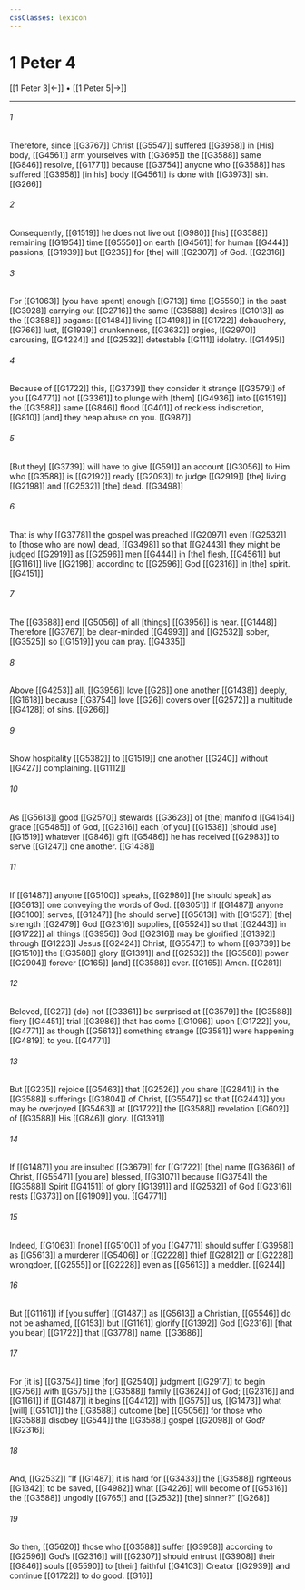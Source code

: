 ```yaml
---
cssClasses: lexicon
---
```


# 1 Peter 4

[[1 Peter 3|←]] • [[1 Peter 5|→]]

---

###### 1
Therefore, since [[G3767]] Christ [[G5547]] suffered [[G3958]] in [His] body, [[G4561]] arm yourselves with [[G3695]] the [[G3588]] same [[G846]] resolve, [[G1771]] because [[G3754]] anyone who [[G3588]] has suffered [[G3958]] [in his] body [[G4561]] is done with [[G3973]] sin. [[G266]]

###### 2
Consequently, [[G1519]] he does not live out [[G980]] [his] [[G3588]] remaining [[G1954]] time [[G5550]] on earth [[G4561]] for human [[G444]] passions, [[G1939]] but [[G235]] for [the] will [[G2307]] of God. [[G2316]]

###### 3
For [[G1063]] [you have spent] enough [[G713]] time [[G5550]] in the past [[G3928]] carrying out [[G2716]] the same [[G3588]] desires [[G1013]] as the [[G3588]] pagans: [[G1484]] living [[G4198]] in [[G1722]] debauchery, [[G766]] lust, [[G1939]] drunkenness, [[G3632]] orgies, [[G2970]] carousing, [[G4224]] and [[G2532]] detestable [[G111]] idolatry. [[G1495]]

###### 4
Because of [[G1722]] this, [[G3739]] they consider it strange [[G3579]] of you [[G4771]] not [[G3361]] to plunge with [them] [[G4936]] into [[G1519]] the [[G3588]] same [[G846]] flood [[G401]] of reckless indiscretion, [[G810]] [and] they heap abuse on you. [[G987]]

###### 5
[But they] [[G3739]] will have to give [[G591]] an account [[G3056]] to Him who [[G3588]] is [[G2192]] ready [[G2093]] to judge [[G2919]] [the] living [[G2198]] and [[G2532]] [the] dead. [[G3498]]

###### 6
That is why [[G3778]] the gospel was preached [[G2097]] even [[G2532]] to [those who are now] dead, [[G3498]] so that [[G2443]] they might be judged [[G2919]] as [[G2596]] men [[G444]] in [the] flesh, [[G4561]] but [[G1161]] live [[G2198]] according to [[G2596]] God [[G2316]] in [the] spirit. [[G4151]]

###### 7
The [[G3588]] end [[G5056]] of all [things] [[G3956]] is near. [[G1448]] Therefore [[G3767]] be clear-minded [[G4993]] and [[G2532]] sober, [[G3525]] so [[G1519]] you can pray. [[G4335]]

###### 8
Above [[G4253]] all, [[G3956]] love [[G26]] one another [[G1438]] deeply, [[G1618]] because [[G3754]] love [[G26]] covers over [[G2572]] a multitude [[G4128]] of sins. [[G266]]

###### 9
Show hospitality [[G5382]] to [[G1519]] one another [[G240]] without [[G427]] complaining. [[G1112]]

###### 10
As [[G5613]] good [[G2570]] stewards [[G3623]] of [the] manifold [[G4164]] grace [[G5485]] of God, [[G2316]] each [of you] [[G1538]] [should use] [[G1519]] whatever [[G846]] gift [[G5486]] he has received [[G2983]] to serve [[G1247]] one another. [[G1438]]

###### 11
If [[G1487]] anyone [[G5100]] speaks, [[G2980]] [he should speak] as [[G5613]] one conveying the words of God. [[G3051]] If [[G1487]] anyone [[G5100]] serves, [[G1247]] [he should serve] [[G5613]] with [[G1537]] [the] strength [[G2479]] God [[G2316]] supplies, [[G5524]] so that [[G2443]] in [[G1722]] all things [[G3956]] God [[G2316]] may be glorified [[G1392]] through [[G1223]] Jesus [[G2424]] Christ, [[G5547]] to whom [[G3739]] be [[G1510]] the [[G3588]] glory [[G1391]] and [[G2532]] the [[G3588]] power [[G2904]] forever [[G165]] [and] [[G3588]] ever. [[G165]] Amen. [[G281]]

###### 12
Beloved, [[G27]] {do} not [[G3361]] be surprised at [[G3579]] the [[G3588]] fiery [[G4451]] trial [[G3986]] that has come [[G1096]] upon [[G1722]] you, [[G4771]] as though [[G5613]] something strange [[G3581]] were happening [[G4819]] to you. [[G4771]]

###### 13
But [[G235]] rejoice [[G5463]] that [[G2526]] you share [[G2841]] in the [[G3588]] sufferings [[G3804]] of Christ, [[G5547]] so that [[G2443]] you may be overjoyed [[G5463]] at [[G1722]] the [[G3588]] revelation [[G602]] of [[G3588]] His [[G846]] glory. [[G1391]]

###### 14
If [[G1487]] you are insulted [[G3679]] for [[G1722]] [the] name [[G3686]] of Christ, [[G5547]] [you are] blessed, [[G3107]] because [[G3754]] the [[G3588]] Spirit [[G4151]] of glory [[G1391]] and [[G2532]] of God [[G2316]] rests [[G373]] on [[G1909]] you. [[G4771]]

###### 15
Indeed, [[G1063]] [none] [[G5100]] of you [[G4771]] should suffer [[G3958]] as [[G5613]] a murderer [[G5406]] or [[G2228]] thief [[G2812]] or [[G2228]] wrongdoer, [[G2555]] or [[G2228]] even as [[G5613]] a meddler. [[G244]]

###### 16
But [[G1161]] if [you suffer] [[G1487]] as [[G5613]] a Christian, [[G5546]] do not be ashamed, [[G153]] but [[G1161]] glorify [[G1392]] God [[G2316]] [that you bear] [[G1722]] that [[G3778]] name. [[G3686]]

###### 17
For [it is] [[G3754]] time [for] [[G2540]] judgment [[G2917]] to begin [[G756]] with [[G575]] the [[G3588]] family [[G3624]] of God; [[G2316]] and [[G1161]] if [[G1487]] it begins [[G4412]] with [[G575]] us, [[G1473]] what [will] [[G5101]] the [[G3588]] outcome [be] [[G5056]] for those who [[G3588]] disobey [[G544]] the [[G3588]] gospel [[G2098]] of God? [[G2316]]

###### 18
And, [[G2532]] “If [[G1487]] it is hard for [[G3433]] the [[G3588]] righteous [[G1342]] to be saved, [[G4982]] what [[G4226]] will become of [[G5316]] the [[G3588]] ungodly [[G765]] and [[G2532]] [the] sinner?” [[G268]]

###### 19
So then, [[G5620]] those who [[G3588]] suffer [[G3958]] according to [[G2596]] God’s [[G2316]] will [[G2307]] should entrust [[G3908]] their [[G846]] souls [[G5590]] to [their] faithful [[G4103]] Creator [[G2939]] and continue [[G1722]] to do good. [[G16]]


